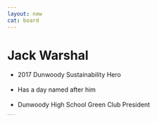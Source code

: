 ```yaml
---
layout: new
cat: board
---
```


# Jack Warshal

<div class="maintext">
<ul>
<li>2017 Dunwoody Sustainability Hero</li><br>
<li>Has a day named after him</li><br>
<li>Dunwoody High School Green Club President</li>
</ul>
</div>
<p style="font-size:0.08em">affectionately know as "Little Bitch"</p>
